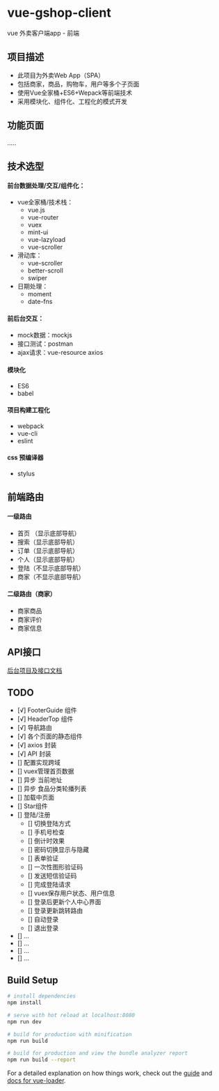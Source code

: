 # vue-gshop-client

vue 外卖客户端app - 前端

## 项目描述

- 此项目为外卖Web App（SPA）
- 包括商家，商品，购物车，用户等多个子页面
- 使用Vue全家桶+ES6+Wepack等前端技术
- 采用模块化、组件化、工程化的模式开发

## 功能页面

.....

## 技术选型
#### 前台数据处理/交互/组件化：
- vue全家桶/技术栈：
  - vue.js
  - vue-router
  - vuex
  - mint-ui
  - vue-lazyload
  - vue-scroller
- 滑动库：
  - vue-scroller
  - better-scroll
  - swiper
- 日期处理：
  - moment
  - date-fns

#### 前后台交互：
- mock数据：mockjs
- 接口测试：postman
- ajax请求：vue-resource axios

#### 模块化
- ES6
- babel

#### 项目构建工程化
- webpack
- vue-cli
- eslint

#### css 预编译器
- stylus

## 前端路由
#### 一级路由
- 首页 （显示底部导航）
- 搜索（显示底部导航）
- 订单（显示底部导航）
- 个人（显示底部导航）
- 登陆（不显示底部导航）
- 商家（不显示底部导航）

#### 二级路由（商家）
- 商家商品
- 商家评价
- 商家信息

## API接口
[后台项目及接口文档](https://github.com/chloeeee72/vue-gshop-server/blob/master/API%E6%96%87%E6%A1%A3.md)

## TODO
- [√] FooterGuide 组件
- [√] HeaderTop 组件
- [√] 导航路由
- [√] 各个页面的静态组件
- [√] axios 封装
- [√] API 封装
- [] 配置实现跨域
- [] vuex管理首页数据
- [] 异步 当前地址
- [] 异步 食品分类轮播列表
- [] 加载中页面
- [] Star组件
- [] 登陆/注册
  - [] 切换登陆方式
  - [] 手机号检查
  - [] 倒计时效果
  - [] 密码切换显示与隐藏
  - [] 表单验证
  - [] 一次性图形验证码
  - [] 发送短信验证码
  - [] 完成登陆请求
  - [] vuex保存用户状态、用户信息
  - [] 登录后更新个人中心界面
  - [] 登录更新跳转路由
  - [] 自动登录
  - [] 退出登录
- [] ...
- [] ...
- [] ...
- [] ...
## Build Setup

``` bash
# install dependencies
npm install

# serve with hot reload at localhost:8080
npm run dev

# build for production with minification
npm run build

# build for production and view the bundle analyzer report
npm run build --report
```

For a detailed explanation on how things work, check out the [guide](http://vuejs-templates.github.io/webpack/) and [docs for vue-loader](http://vuejs.github.io/vue-loader).
